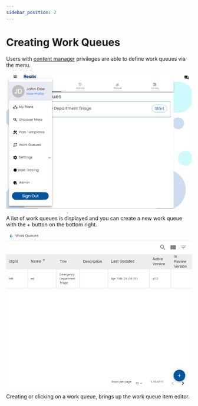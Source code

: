 ```yaml
---
sidebar_position: 2
---
```


# Creating Work Queues

Users with [content manager](../../using-healix/user-types.md) privileges are able to define work queues via the menu.

![Menu](./img/work-queues-menu.png)

A list of work queues is displayed and you can create a new work queue with the + button on the bottom right.

![List](./img/work-queue-list.png)

Creating or clicking on a work queue, brings up the work queue item editor.
